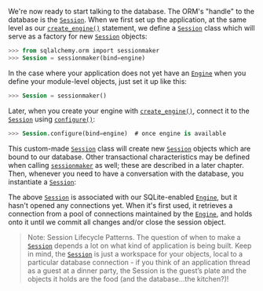 We're now ready to start talking to the database. The ORM's "handle" to the database is the [`Session`](http://docs.sqlalchemy.org/session_api.html#sqlalchemy.orm.session.Session "sqlalchemy.orm.session.Session"). When we first set up the application, at the same level as our [`create_engine()`](http://docs.sqlalchemy.org/core/engines.html#sqlalchemy.create_engine "sqlalchemy.create_engine") statement, we define a [`Session`](http://docs.sqlalchemy.org/session_api.html#sqlalchemy.orm.session.Session "sqlalchemy.orm.session.Session") class which will serve as a factory for new [`Session`](http://docs.sqlalchemy.org/session_api.html#sqlalchemy.orm.session.Session "sqlalchemy.orm.session.Session") objects:
    
```sql    
>>> from sqlalchemy.orm import sessionmaker
>>> Session = sessionmaker(bind=engine)
```

In the case where your application does not yet have an [`Engine`](http://docs.sqlalchemy.org/core/connections.html#sqlalchemy.engine.Engine "sqlalchemy.engine.Engine") when you define your module-level objects, just set it up like this:
    
```sql    
>>> Session = sessionmaker()
```

Later, when you create your engine with [`create_engine()`](http://docs.sqlalchemy.org/core/engines.html#sqlalchemy.create_engine "sqlalchemy.create_engine"), connect it to the [`Session`](http://docs.sqlalchemy.org/session_api.html#sqlalchemy.orm.session.Session "sqlalchemy.orm.session.Session") using [`configure()`](http://docs.sqlalchemy.org/session_api.html#sqlalchemy.orm.session.Sessionmaker.configure "sqlalchemy.orm.session.sessionmaker.configure"):
    
```sql    
>>> Session.configure(bind=engine)  # once engine is available
```

This custom-made [`Session`](http://docs.sqlalchemy.org/session_api.html#sqlalchemy.orm.session.Session "sqlalchemy.orm.session.Session") class will create new [`Session`](http://docs.sqlalchemy.org/session_api.html#sqlalchemy.orm.session.Session "sqlalchemy.orm.session.Session") objects which are bound to our database. Other transactional characteristics may be defined when calling [`sessionmaker`](http://docs.sqlalchemy.org/session_api.html#sqlalchemy.orm.session.Sessionmaker "sqlalchemy.orm.session.sessionmaker") as well; these are described in a later chapter. Then, whenever you need to have a conversation with the database, you instantiate a [`Session`](http://docs.sqlalchemy.org/session_api.html#sqlalchemy.orm.session.Session "sqlalchemy.orm.session.Session"):

The above [`Session`](http://docs.sqlalchemy.org/session_api.html#sqlalchemy.orm.session.Session "sqlalchemy.orm.session.Session") is associated with our SQLite-enabled [`Engine`](http://docs.sqlalchemy.org/core/connections.html#sqlalchemy.engine.Engine "sqlalchemy.engine.Engine"), but it hasn't opened any connections yet. When it's first used, it retrieves a connection from a pool of connections maintained by the [`Engine`](http://docs.sqlalchemy.org/core/connections.html#sqlalchemy.engine.Engine "sqlalchemy.engine.Engine"), and holds onto it until we commit all changes and/or close the session object.

> Note: Session Lifecycle Patterns. The question of when to make a [`Session`](http://docs.sqlalchemy.org/en/latest/orm/session_api.html#sqlalchemy.orm.session.Session) depends a lot on what kind of application is being built. Keep in mind, the [`Session`](http://docs.sqlalchemy.org/en/latest/orm/session_api.html#sqlalchemy.orm.session.Session) is just a workspace for your objects, local to a particular database connection - if you think of an application thread as a guest at a dinner party, the Session is the guest’s plate and the objects it holds are the food (and the database…the kitchen?)!
